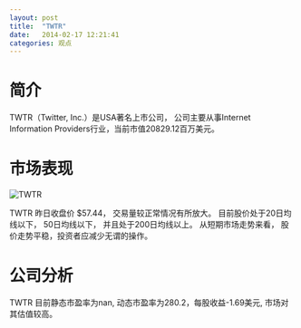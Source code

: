 ```yaml
---
layout: post
title:  "TWTR"
date:   2014-02-17 12:21:41
categories: 观点
---
```


# 简介
TWTR（Twitter, Inc.）是USA著名上市公司，
公司主要从事Internet Information Providers行业，当前市值20829.12百万美元。

# 市场表现

![TWTR](http://finviz.com/chart.ashx?t=TWTR&ty=c&ta=1&p=d&s=l)

TWTR 昨日收盘价 $57.44，
交易量较正常情况有所放大。
目前股价处于20日均线以下，
50日均线以下，
并且处于200日均线以上。
从短期市场走势来看，
股价走势平稳，投资者应减少无谓的操作。

# 公司分析
TWTR 目前静态市盈率为nan, 动态市盈率为280.2，每股收益-1.69美元,
市场对其估值较高。
